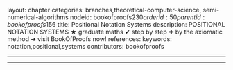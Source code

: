 layout: chapter
categories: branches,theoretical-computer-science, semi-numerical-algorithms
nodeid: bookofproofs$230
orderid: 50
parentid: bookofproofs$156
title: Positional Notation Systems
description: POSITIONAL NOTATION SYSTEMS &#9733; graduate maths &#10004; step by step &#10010; by the axiomatic method &#10140; visit BookOfProofs now!
references: 
keywords: notation,positional,systems
contributors: bookofproofs

---


---


